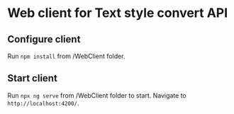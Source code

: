 # Web client for Text style convert API

## Configure  client

Run `npm install` from /WebClient folder.

## Start client

Run `npx ng serve` from /WebClient folder to start. Navigate to `http://localhost:4200/`.
